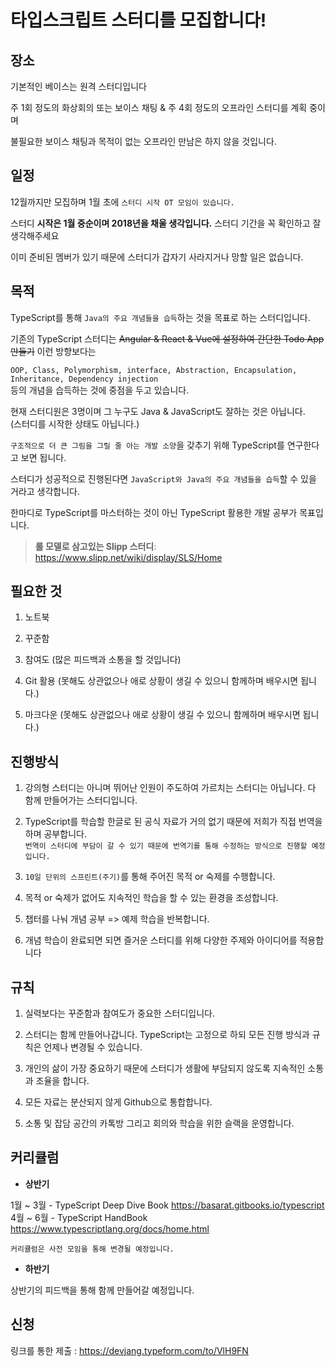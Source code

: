 # 타입스크립트 스터디를 모집합니다!

## 장소

기본적인 베이스는 원격 스터디입니다

주 1회 정도의 화상회의 또는 보이스 채팅 & 주 4회 정도의 오프라인 스터디를 계획 중이며

불필요한 보이스 채팅과 목적이 없는 오프라인 만남은 하지 않을 것입니다.

## 일정

12월까지만 모집하며 1월 초에 `스터디 시작 OT 모임이 있습니다.`

스터디 **시작은 1월 중순이며 2018년을 채울 생각입니다.** 스터디 기간을 꼭 확인하고 잘 생각해주세요

이미 준비된 멤버가 있기 때문에 스터디가 갑자기 사라지거나 망할 일은 없습니다.

## 목적

TypeScript를 통해 `Java의 주요 개념들을 습득`하는 것을 목표로 하는 스터디입니다.

기존의 TypeScript 스터디는 ~~Angular & React & Vue에 설정하여 간단한 Todo App 만들기~~ 이런 방향보다는

`OOP, Class, Polymorphism, interface, Abstraction, Encapsulation, Inheritance, Dependency injection`  
등의 개념을 습득하는 것에 중점을 두고 있습니다.

현재 스터디원은 3명이며 그 누구도 Java & JavaScript도 잘하는 것은 아닙니다.  
(스터디를 시작한 상태도 아닙니다.)

`구조적으로 더 큰 그림을 그릴 줄 아는 개발 소양`을 갖추기 위해 TypeScript를 연구한다고 보면 됩니다.

스터디가 성공적으로 진행된다면 `JavaScript와 Java의 주요 개념들을 습득`할 수 있을 거라고 생각합니다.

한마디로 TypeScript를 마스터하는 것이 아닌 TypeScript 활용한 개발 공부가 목표입니다.

>**롤 모델로 삼고있는 Slipp 스터디**:  <https://www.slipp.net/wiki/display/SLS/Home>

## 필요한 것

1. 노트북

2. 꾸준함

3. 참여도 (많은 피드백과 소통을 할 것입니다)

4. Git 활용 (못해도 상관없으나 애로 상황이 생길 수 있으니 함께하며 배우시면 됩니다.)

5. 마크다운 (못해도 상관없으나 애로 상황이 생길 수 있으니 함께하며 배우시면 됩니다.)

## 진행방식

1. 강의형 스터디는 아니며 뛰어난 인원이 주도하여 가르치는 스터디는 아닙니다. 다 함께 만들어가는 스터디입니다.

2. TypeScript를 학습할 한글로 된 공식 자료가 거의 없기 때문에 저희가 직접 번역을 하며 공부합니다.  
`번역이 스터디에 부담이 갈 수 있기 때문에 번역기를 통해 수정하는 방식으로 진행할 예정입니다.`

3. `10일 단위의 스프린트(주기)`를 통해 주어진 목적 or 숙제를 수행합니다.

4. 목적 or 숙제가 없어도 지속적인 학습을 할 수 있는 환경을 조성합니다.

5. 챕터를 나눠 개념 공부 => 예제 학습을 반복합니다.  

6. 개념 학습이 완료되면 되면 즐거운 스터디를 위해 다양한 주제와 아이디어를 적용합니다 

## 규칙

1. 실력보다는 꾸준함과 참여도가 중요한 스터디입니다.

2. 스터디는 함께 만들어나갑니다. TypeScript는 고정으로 하되 모든 진행 방식과 규칙은 언제나 변경될 수 있습니다.

3. 개인의 삶이 가장 중요하기 때문에 스터디가 생활에 부담되지 않도록 지속적인 소통과 조율을 합니다.

4. 모든 자료는 분산되지 않게 Github으로 통합합니다.

5. 소통 및 잡담 공간의 카톡방 그리고 회의와 학습을 위한 슬랙을 운영합니다.

## 커리큘럼

- **상반기**

1월 ~ 3월 - TypeScript Deep Dive Book <https://basarat.gitbooks.io/typescript>  
4월 ~ 6월 - TypeScript HandBook <https://www.typescriptlang.org/docs/home.html>

`커리큘럼은 사전 모임을 통해 변경될 예정입니다.`

- **하반기**

상반기의 피드백을 통해 함께 만들어갈 예정입니다.

## 신청

링크를 통한 제출 : <https://devjang.typeform.com/to/VlH9FN>
